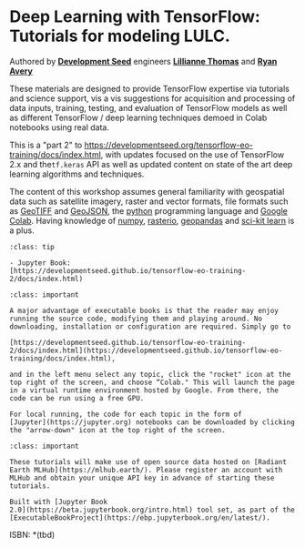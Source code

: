 

<!-- #region -->
# Deep Learning with TensorFlow: <br> Tutorials for modeling LULC.


Authored by [**Development Seed**](https://developmentseed.org/) engineers [**Lillianne Thomas**](https://github.com/lillythomas) and [**Ryan Avery**](https://github.com/rbavery)

<!-- #endregion -->

These materials are designed to provide TensorFlow expertise via tutorials and science support, vis a vis suggestions for acquisition and processing of data inputs, training, testing, and evaluation of TensorFlow models as well as different TensorFlow / deep learning techniques demoed in Colab notebooks using real data. 

This is a "part 2" to https://developmentseed.org/tensorflow-eo-training/docs/index.html, with updates focused on the use of TensorFlow 2.x and the`tf.keras` API as well as updated content on state of the art deep learning algorithms and techniques.

The content of this workshop assumes general familiarity with geospatial data such as satellite imagery, raster and vector formats, file formats such as [GeoTIFF](https://earthdata.nasa.gov/esdis/eso/standards-and-references/geotiff) and [GeoJSON](https://geojson.org/), the [python](https://www.python.org/) programming language and [Google Colab](https://research.google.com/colaboratory/). Having knowledge of [numpy](https://numpy.org/), [rasterio](https://rasterio.readthedocs.io/en/latest/), [geopandas](https://geopandas.org/en/stable/) and [sci-kit learn](https://scikit-learn.org/stable/) is a plus. 


```{admonition} Links
:class: tip

- Jupyter Book: 
[https://developmentseed.github.io/tensorflow-eo-training-2/docs/index.html)

```


```{admonition} How to run the notebook code
:class: important

A major advantage of executable books is that the reader may enjoy running the source code, modifying them and playing around. No downloading, installation or configuration are required. Simply go to 

[https://developmentseed.github.io/tensorflow-eo-training-2/docs/index.html](https://developmentseed.github.io/tensorflow-eo-training/docs/index.html),

and in the left menu select any topic, click the "rocket" icon at the top right of the screen, and choose “Colab." This will launch the page in a virtual runtime environment hosted by Google. From there, the code can be run using a free GPU.

For local running, the code for each topic in the form of 
[Jupyter](https://jupyter.org) notebooks can be downloaded by clicking the "arrow-down" icon at the top right of the screen. 

```

```{admonition} How to access the data
:class: important

These tutorials will make use of open source data hosted on [Radiant Earth MLHub](https://mlhub.earth/). Please register an account with MLHub and obtain your unique API key in advance of starting these tutorials.

```

```{admonition} $~$
Built with [Jupyter Book
2.0](https://beta.jupyterbook.org/intro.html) tool set, as part of the
[ExecutableBookProject](https://ebp.jupyterbook.org/en/latest/).  
```



ISBN: *(tbd)


